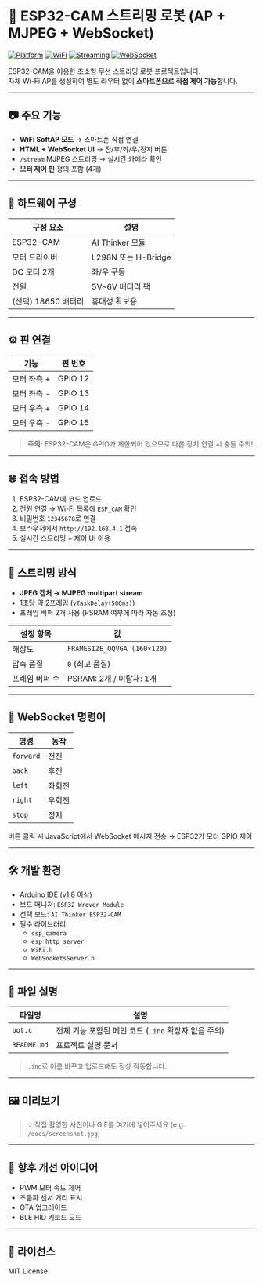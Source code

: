 # 🤖 ESP32-CAM 스트리밍 로봇 (AP + MJPEG + WebSocket)

[![Platform](https://img.shields.io/badge/platform-ESP32--CAM-blue)]()
[![WiFi](https://img.shields.io/badge/wifi-SoftAP-orange)]()
[![Streaming](https://img.shields.io/badge/streaming-MJPEG-green)]()
[![WebSocket](https://img.shields.io/badge/control-WebSocket-purple)]()

ESP32-CAM을 이용한 초소형 무선 스트리밍 로봇 프로젝트입니다.  
자체 Wi-Fi AP를 생성하여 별도 라우터 없이 **스마트폰으로 직접 제어 가능**합니다.

---

## 📷 주요 기능

- **WiFi SoftAP 모드** → 스마트폰 직접 연결
- **HTML + WebSocket UI** → 전/후/좌/우/정지 버튼
- `/stream` MJPEG 스트리밍 → 실시간 카메라 확인
- **모터 제어 핀** 정의 포함 (4개)

---

## 🧰 하드웨어 구성

| 구성 요소 | 설명 |
|-----------|------|
| ESP32-CAM | AI Thinker 모듈 |
| 모터 드라이버 | L298N 또는 H-Bridge |
| DC 모터 2개 | 좌/우 구동 |
| 전원 | 5V~6V 배터리 팩 |
| (선택) 18650 배터리 | 휴대성 확보용 |

---

## ⚙️ 핀 연결

| 기능 | 핀 번호 |
|------|---------|
| 모터 좌측 + | GPIO 12 |
| 모터 좌측 - | GPIO 13 |
| 모터 우측 + | GPIO 14 |
| 모터 우측 - | GPIO 15 |

> **주의:** ESP32-CAM은 GPIO가 제한되어 있으므로 다른 장치 연결 시 충돌 주의!

---

## 🌐 접속 방법

1. ESP32-CAM에 코드 업로드
2. 전원 연결 → Wi-Fi 목록에 `ESP_CAM` 확인
3. 비밀번호 `12345678`로 연결
4. 브라우저에서 `http://192.168.4.1` 접속
5. 실시간 스트리밍 + 제어 UI 이용

---

## 📡 스트리밍 방식

- **JPEG 캡처 → MJPEG multipart stream**
- 1초당 약 2프레임 (`vTaskDelay(500ms)`)
- 프레임 버퍼 2개 사용 (PSRAM 여부에 따라 자동 조정)

| 설정 항목 | 값 |
|-----------|----|
| 해상도 | `FRAMESIZE_QQVGA (160×120)` |
| 압축 품질 | `0` (최고 품질) |
| 프레임 버퍼 수 | PSRAM: 2개 / 미탑재: 1개 |

---

## 🧠 WebSocket 명령어

| 명령 | 동작 |
|------|------|
| `forward` | 전진 |
| `back`    | 후진 |
| `left`    | 좌회전 |
| `right`   | 우회전 |
| `stop`    | 정지 |

버튼 클릭 시 JavaScript에서 WebSocket 메시지 전송 → ESP32가 모터 GPIO 제어

---

## 🛠️ 개발 환경

- Arduino IDE (v1.8 이상)
- 보드 매니저: `ESP32 Wrover Module`
- 선택 보드: `AI Thinker ESP32-CAM`
- 필수 라이브러리:
  - `esp_camera`
  - `esp_http_server`
  - `WiFi.h`
  - `WebSocketsServer.h`

---

## 📂 파일 설명

| 파일명 | 설명 |
|--------|------|
| `bot.c` | 전체 기능 포함된 메인 코드 (`.ino` 확장자 없음 주의) |
| `README.md` | 프로젝트 설명 문서 |

> `.ino`로 이름 바꾸고 업로드해도 정상 작동합니다.

---

## 🖼️ 미리보기

> 💡 직접 촬영한 사진이나 GIF를 여기에 넣어주세요 (e.g. `/docs/screenshot.jpg`)

---

## 🧪 향후 개선 아이디어

- PWM 모터 속도 제어
- 초음파 센서 거리 표시
- OTA 업그레이드
- BLE HID 키보드 모드

---

## 📜 라이선스

MIT License
